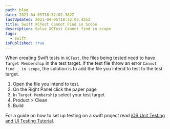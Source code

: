 ```yaml
---
path: blog
date: 2021-04-05T18:32:02.382Z
lastUpdated: 2021-04-05T18:32:02.425Z
title: Swift XCTest Cannot Find in Scope
description: Solve XCTest Cannot find in scope
tags:
  - swift
isPublished: true
---
```

When creating Swift tests in `XCTest`, the files being tested need to have `Target Membership` in the test target. If the test file throw an error `Cannot find _ in scope`, the solution is to add the file you intend to test to the test target.

1. Open the file you intend to test.
2. On the Right Panel click the paper page
3. In `Target Membership` select your test target
4. Product > Clean
5. Build

For a guide on how to set up testing on a swift project read [iOS Unit Testing and UI Testing Tutorial](https://www.raywenderlich.com/960290-ios-unit-testing-and-ui-testing-tutorial).